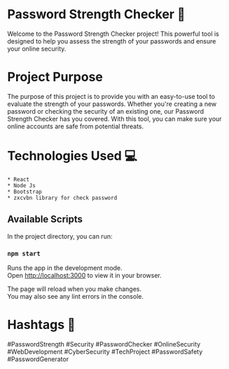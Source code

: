 # Password Strength Checker 🔐

Welcome to the Password Strength Checker project! This powerful tool is designed to help you assess the strength of your passwords and ensure your online security.

# Project Purpose

The purpose of this project is to provide you with an easy-to-use tool to evaluate the strength of your passwords. Whether you're creating a new password or checking the security of an existing one, our Password Strength Checker has you covered. With this tool, you can make sure your online accounts are safe from potential threats.

# Technologies Used 💻
    * React
    * Node Js
    * Bootstrap
    * zxcvbn library for check password

## Available Scripts

In the project directory, you can run:

### `npm start`

Runs the app in the development mode.\
Open [http://localhost:3000](http://localhost:3000) to view it in your browser.

The page will reload when you make changes.\
You may also see any lint errors in the console.



# Hashtags 📌

#PasswordStrength #Security #PasswordChecker #OnlineSecurity #WebDevelopment #CyberSecurity #TechProject #PasswordSafety #PasswordGenerator